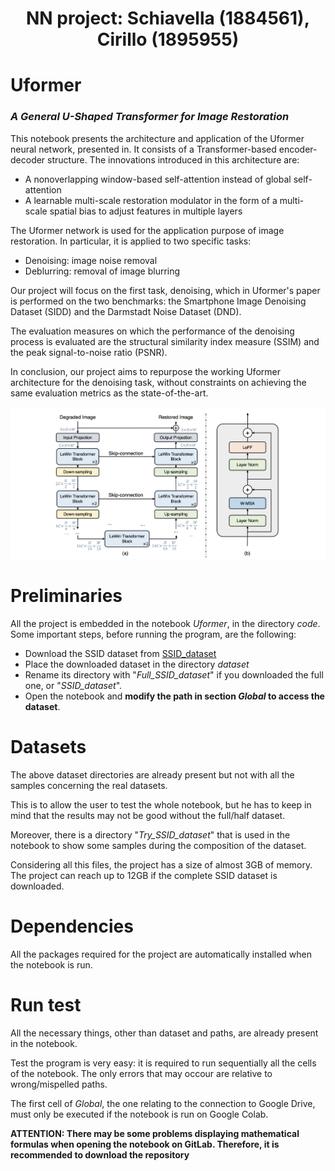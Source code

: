 <h1 align="center">NN project: Schiavella (1884561), Cirillo (1895955)</h1>

# Uformer
### _A General U-Shaped Transformer for Image Restoration_


This notebook presents the architecture and application of the Uformer neural network, presented in. It consists of a Transformer-based encoder-decoder structure. The innovations introduced in this architecture are:

- A nonoverlapping window-based self-attention instead of global self-attention
- A learnable multi-scale restoration modulator in the form of a multi-scale spatial bias to adjust features in multiple layers
 

The Uformer network is used for the application purpose of image restoration. In particular, it is applied to two specific tasks:

- Denoising: image noise removal
- Deblurring: removal of image blurring

Our project will focus on the first task, denoising, which in Uformer's paper is performed on the two benchmarks: the Smartphone Image Denoising Dataset (SIDD) and the Darmstadt Noise Dataset (DND).

The evaluation measures on which the performance of the denoising process is evaluated are the structural similarity index measure (SSIM) and the peak signal-to-noise ratio (PSNR).

In conclusion, our project aims to repurpose the working Uformer architecture for the denoising task, without constraints on achieving the same evaluation metrics as the state-of-the-art.

![Uformer Architecture](./img/architecture.png "Uformer Architecture")


# Preliminaries
All the project is embedded in the notebook _Uformer_, in the directory _code_. Some important steps, before running the program, are the following:

- Download the SSID dataset from [SSID_dataset](https://www.eecs.yorku.ca/~kamel/sidd/)
- Place the downloaded dataset in the directory _dataset_
- Rename its directory with "_Full_SSID_dataset_" if you downloaded the full one, or "_SSID_dataset_". 
- Open the notebook and **modify the path in section _Global_ to access the dataset**.


# Datasets
The above dataset directories are already present but not with all the samples concerning the real datasets. 

This is to allow the user to test the whole notebook, but he has to keep in mind that the results may not be good without the full/half dataset.

Moreover, there is a directory "_Try_SSID_dataset_" that is used in the notebook to show some samples during the composition of the dataset.

Considering all this files, the project has a size of almost 3GB of memory. The project can reach up to 12GB if the complete SSID dataset is downloaded.
 
# Dependencies
All the packages required for the project are automatically installed when the notebook is run.

# Run test
All the necessary things, other than dataset and paths, are already present in the notebook.

Test the program is very easy: it is required to run sequentially all the cells of the notebook. 
The only errors that may occour are relative to wrong/mispelled paths.

The first cell of _Global_, the one relating to the connection to Google Drive, must only be executed if the notebook is run on Google Colab.
 
**ATTENTION: There may be some problems displaying mathematical formulas when opening the notebook on GitLab. Therefore, it is recommended to download the repository**
